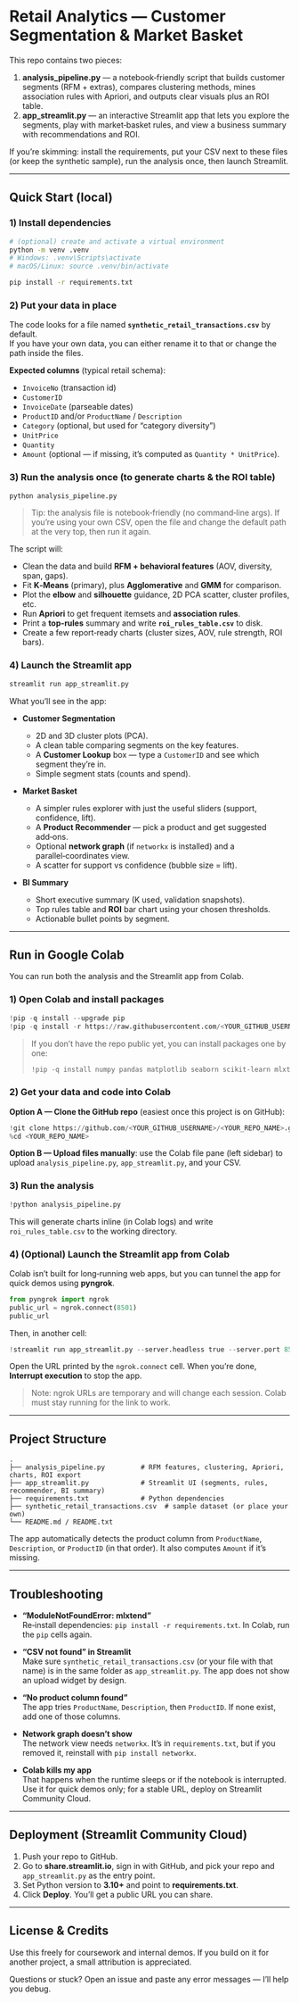 Retail Analytics — Customer Segmentation & Market Basket
========================================================

This repo contains two pieces:

1) **analysis_pipeline.py** — a notebook‑friendly script that builds customer segments (RFM + extras), compares clustering methods, mines association rules with Apriori, and outputs clear visuals plus an ROI table.
2) **app_streamlit.py** — an interactive Streamlit app that lets you explore the segments, play with market‑basket rules, and view a business summary with recommendations and ROI.

If you’re skimming: install the requirements, put your CSV next to these files (or keep the synthetic sample), run the analysis once, then launch Streamlit.

---

Quick Start (local)
-------------------

### 1) Install dependencies

```bash
# (optional) create and activate a virtual environment
python -m venv .venv
# Windows: .venv\Scripts\activate
# macOS/Linux: source .venv/bin/activate

pip install -r requirements.txt
```

### 2) Put your data in place

The code looks for a file named **`synthetic_retail_transactions.csv`** by default.  
If you have your own data, you can either rename it to that or change the path inside the files.

**Expected columns** (typical retail schema):
- `InvoiceNo` (transaction id)
- `CustomerID`
- `InvoiceDate` (parseable dates)
- `ProductID` and/or `ProductName` / `Description`
- `Category` (optional, but used for “category diversity”)
- `UnitPrice`
- `Quantity`
- `Amount` (optional — if missing, it’s computed as `Quantity * UnitPrice`).

### 3) Run the analysis once (to generate charts & the ROI table)

```bash
python analysis_pipeline.py
```

> Tip: the analysis file is notebook‑friendly (no command‑line args). If you’re using your own CSV, open the file and change the default path at the very top, then run it again.

The script will:
- Clean the data and build **RFM + behavioral features** (AOV, diversity, span, gaps).
- Fit **K‑Means** (primary), plus **Agglomerative** and **GMM** for comparison.
- Plot the **elbow** and **silhouette** guidance, 2D PCA scatter, cluster profiles, etc.
- Run **Apriori** to get frequent itemsets and **association rules**.
- Print a **top‑rules** summary and write **`roi_rules_table.csv`** to disk.
- Create a few report‑ready charts (cluster sizes, AOV, rule strength, ROI bars).

### 4) Launch the Streamlit app

```bash
streamlit run app_streamlit.py
```

What you’ll see in the app:

- **Customer Segmentation**
  - 2D and 3D cluster plots (PCA).
  - A clean table comparing segments on the key features.
  - A **Customer Lookup** box — type a `CustomerID` and see which segment they’re in.
  - Simple segment stats (counts and spend).

- **Market Basket**
  - A simpler rules explorer with just the useful sliders (support, confidence, lift).
  - A **Product Recommender** — pick a product and get suggested add‑ons.
  - Optional **network graph** (if `networkx` is installed) and a parallel‑coordinates view.
  - A scatter for support vs confidence (bubble size = lift).

- **BI Summary**
  - Short executive summary (K used, validation snapshots).
  - Top rules table and **ROI** bar chart using your chosen thresholds.
  - Actionable bullet points by segment.

---

Run in Google Colab
-------------------

You can run both the analysis and the Streamlit app from Colab.

### 1) Open Colab and install packages

```python
!pip -q install --upgrade pip
!pip -q install -r https://raw.githubusercontent.com/<YOUR_GITHUB_USERNAME>/<YOUR_REPO_NAME>/main/requirements.txt
```

> If you don’t have the repo public yet, you can install packages one by one:
>
> ```python
> !pip -q install numpy pandas matplotlib seaborn scikit-learn mlxtend plotly streamlit networkx pyngrok
> ```

### 2) Get your data and code into Colab

**Option A — Clone the GitHub repo** (easiest once this project is on GitHub):

```python
!git clone https://github.com/<YOUR_GITHUB_USERNAME>/<YOUR_REPO_NAME>.git
%cd <YOUR_REPO_NAME>
```

**Option B — Upload files manually**: use the Colab file pane (left sidebar) to upload
`analysis_pipeline.py`, `app_streamlit.py`, and your CSV.

### 3) Run the analysis

```python
!python analysis_pipeline.py
```

This will generate charts inline (in Colab logs) and write `roi_rules_table.csv` to the working directory.

### 4) (Optional) Launch the Streamlit app from Colab

Colab isn’t built for long‑running web apps, but you can tunnel the app for quick demos using **pyngrok**.

```python
from pyngrok import ngrok
public_url = ngrok.connect(8501)
public_url
```

Then, in another cell:

```python
!streamlit run app_streamlit.py --server.headless true --server.port 8501
```

Open the URL printed by the `ngrok.connect` cell. When you’re done, **Interrupt execution** to stop the app.

> Note: ngrok URLs are temporary and will change each session. Colab must stay running for the link to work.

---

Project Structure
-----------------

```
.
├── analysis_pipeline.py         # RFM features, clustering, Apriori, charts, ROI export
├── app_streamlit.py             # Streamlit UI (segments, rules, recommender, BI summary)
├── requirements.txt             # Python dependencies
├── synthetic_retail_transactions.csv  # sample dataset (or place your own)
└── README.md / README.txt
```

The app automatically detects the product column from `ProductName`, `Description`, or `ProductID` (in that order).
It also computes `Amount` if it’s missing.

---

Troubleshooting
---------------

- **“ModuleNotFoundError: mlxtend”**  
  Re‑install dependencies: `pip install -r requirements.txt`. In Colab, run the `pip` cells again.

- **“CSV not found” in Streamlit**  
  Make sure `synthetic_retail_transactions.csv` (or your file with that name) is in the same folder as `app_streamlit.py`.
  The app does not show an upload widget by design.

- **“No product column found”**  
  The app tries `ProductName`, `Description`, then `ProductID`. If none exist, add one of those columns.

- **Network graph doesn’t show**  
  The network view needs `networkx`. It’s in `requirements.txt`, but if you removed it, reinstall with `pip install networkx`.

- **Colab kills my app**  
  That happens when the runtime sleeps or if the notebook is interrupted. Use it for quick demos only; for a stable URL, deploy on Streamlit Community Cloud.

---

Deployment (Streamlit Community Cloud)
--------------------------------------

1. Push your repo to GitHub.
2. Go to **share.streamlit.io**, sign in with GitHub, and pick your repo and `app_streamlit.py` as the entry point.
3. Set Python version to **3.10+** and point to **requirements.txt**.
4. Click **Deploy**. You’ll get a public URL you can share.

---

License & Credits
-----------------

Use this freely for coursework and internal demos. If you build on it for another project, a small attribution is appreciated.

Questions or stuck? Open an issue and paste any error messages — I’ll help you debug.



